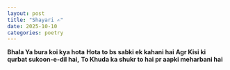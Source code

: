 ```yaml
---
layout: post
title: "Shayari ✍️"
date: 2025-10-10
categories: poetry
---
```


**Bhala Ya bura koi kya hota** 
**Hota to bs sabki ek kahani hai**
**Agr Kisi ki qurbat sukoon-e-dil hai,**
**To Khuda ka shukr to hai pr aapki meharbani hai**
